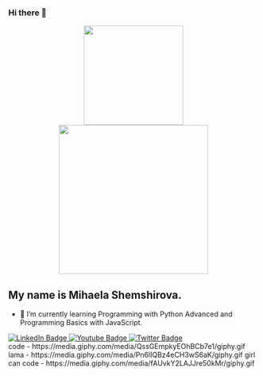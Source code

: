 ### Hi there 👋
<div id="header" align="center">
   <img src="https://media.giphy.com/media/PLGtXGjpuYv7HFcMJM/giphy.gif" width="200"/>
</div>
<div id="header" align="center">
   <img src="https://media.giphy.com/media/Pn6lIQBz4eCH3wS6aK/giphy.gif" width="300"/>
</div>


## My name is Mihaela Shemshirova.
- 🌱 I’m currently learning Programming with Python Advanced and Programming Basics with JavaScript.
<div id="badges">
  <a href="your-linkedin-URL">
    <img src="https://img.shields.io/badge/LinkedIn-blue?style=for-the-badge&logo=linkedin&logoColor=white" alt="LinkedIn Badge"/>
  </a>
  <a href="your-youtube-URL">
    <img src="https://img.shields.io/badge/YouTube-red?style=for-the-badge&logo=youtube&logoColor=white" alt="Youtube Badge"/>
  </a>
  <a href="your-twitter-URL">
    <img src="https://img.shields.io/badge/Twitter-blue?style=for-the-badge&logo=twitter&logoColor=white" alt="Twitter Badge"/>
  </a>
</div>
code - https://media.giphy.com/media/QssGEmpkyEOhBCb7e1/giphy.gif
lama - https://media.giphy.com/media/Pn6lIQBz4eCH3wS6aK/giphy.gif
girl can code - https://media.giphy.com/media/fAUvkY2LAJJre50kMr/giphy.gif

